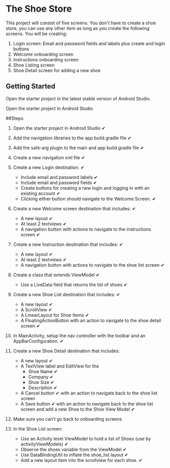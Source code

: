 # The Shoe Store

This project will consist of five screens. You don't have to create a shoe store, you can use any other item as long as you create the following screens. You will be creating:

1. Login screen: Email and password fields and labels plus create and login buttons
2. Welcome onboarding screen
3. Instructions onboarding screen
4. Shoe Listing screen
5. Shoe Detail screen for adding a new shoe

## Getting Started

Open the starter project in the latest stable version of Android Studio.

Open the starter project in Android Studio

##Steps

1. Open the starter project in Android Studio ✔

2. Add the navigation libraries to the app build.gradle file ✔

3. Add the safe-arg plugin to the main and app build.gradle file ✔

4. Create a new navigation xml file ✔

5. Create a new Login destination. ✔

   * Include email and password labels ✔

   - Include email and password fields ✔
   - Create buttons for creating a new login and logging in with an existing account ✔
   - Clicking either button should navigate to the Welcome Screen. ✔

6. Create a new Welcome screen destination that includes: ✔

   * A new layout ✔
   * At least 2 textviews ✔
   * A navigation button with actions to navigate to the instructions screen ✔

7. Create a new Instruction destination that includes: ✔

   * A new layout ✔
   * At least 2 textviews ✔
   * A navigation button with actions to navigate to the shoe list screen ✔

8. Create a class that extends ViewModel ✔

   *  Use a LiveData field that returns the list of shoes ✔

9. Create a new Shoe List destination that includes: ✔

   * A new layout ✔
   * A ScrollView ✔
   * A LinearLayout for Shoe Items ✔
   * A FloatingActionButton with an action to navigate to the shoe detail screen ✔

10. In MainActivity, setup the nav controller with the toolbar and an AppBarConfiguration. ✔

11. Create a new Shoe Detail destination that includes:

    * A new layout ✔
    * A TextView label and EditView for the 
      * Shoe Name ✔
      * Company ✔
      * Shoe Size ✔
      * Description ✔
    * A Cancel button ✔ with an action to navigate back to the shoe list screen 
    * A Save button ✔ with an action to navigate back to the shoe list screen and add a new Shoe to the Shoe View Model ✔

12. Make sure you can’t go back to onboarding screens

13. In the Shoe List screen:

    * Use an Activity level ViewModel to hold a list of Shoes (use by activityViewModels) ✔
    * Observe the shoes variable from the ViewModel ✔
    * Use DataBindingUtil to inflate the shoe_list layout ✔
    * Add a new layout item into the scrollview for each shoe. ✔